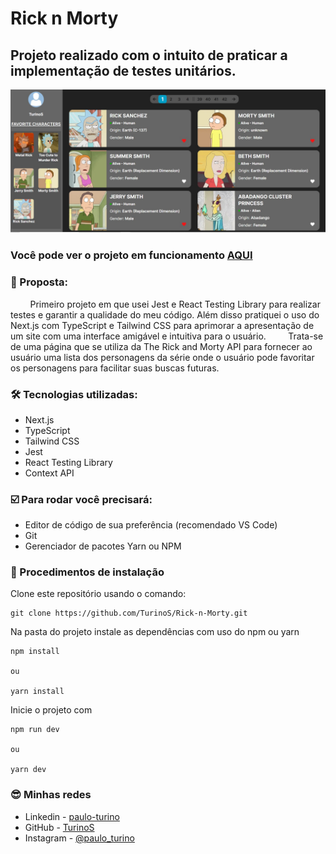 # Rick n Morty

## Projeto realizado com o intuito de praticar a implementação de testes unitários.

![Imagem do site Rick and Morty](./public/readme-img.jpg)

### Você pode ver o projeto em funcionamento [AQUI](https://rick-n-morty-git-main-turinos.vercel.app/)

### 🎯 Proposta:

&nbsp;&nbsp;&nbsp;&nbsp;&nbsp;&nbsp;&nbsp;&nbsp;Primeiro projeto em que usei Jest e React Testing Library para realizar testes e garantir a qualidade do meu código. Além disso pratiquei o uso do Next.js com TypeScript e Tailwind CSS para aprimorar a apresentação de um site com uma interface amigável e intuitiva para o usuário.
&nbsp;&nbsp;&nbsp;&nbsp;&nbsp;&nbsp;&nbsp;&nbsp;Trata-se de uma página que se utiliza da The Rick and Morty API para fornecer ao usuário uma lista dos personagens da série onde o usuário pode favoritar os personagens para facilitar suas buscas futuras.

### 🛠 Tecnologias utilizadas:

- Next.js
- TypeScript
- Tailwind CSS
- Jest
- React Testing Library
- Context API

### ☑️ Para rodar você precisará:

- Editor de código de sua preferência (recomendado VS Code)
- Git
- Gerenciador de pacotes Yarn ou NPM

### 📝 Procedimentos de instalação

Clone este repositório usando o comando:

```
git clone https://github.com/TurinoS/Rick-n-Morty.git
```

Na pasta do projeto instale as dependências com uso do npm ou yarn

```
npm install

ou

yarn install
```

Inicie o projeto com

```
npm run dev

ou

yarn dev
```

### 😎 Minhas redes

- Linkedin - [paulo-turino](https://www.linkedin.com/in/paulo-turino/)
- GitHub - [TurinoS](https://github.com/TurinoS)
- Instagram - [@paulo_turino](https://www.instagram.com/paulo_turino/)
